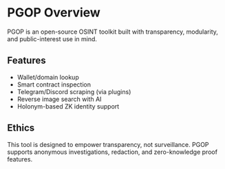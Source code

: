 # PGOP Overview

PGOP is an open-source OSINT toolkit built with transparency, modularity, and public-interest use in mind.

## Features

- Wallet/domain lookup
- Smart contract inspection
- Telegram/Discord scraping (via plugins)
- Reverse image search with AI
- Holonym-based ZK identity support

## Ethics

This tool is designed to empower transparency, not surveillance. PGOP supports anonymous investigations, redaction, and zero-knowledge proof features.
